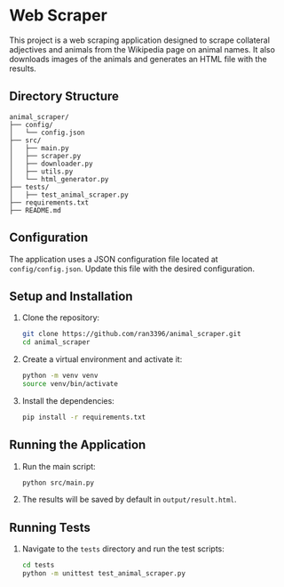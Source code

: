 # Web Scraper

This project is a web scraping application designed to scrape collateral adjectives and animals from the Wikipedia page on animal names. It also downloads images of the animals and generates an HTML file with the results.

## Directory Structure

```commandline
animal_scraper/
├── config/
│   └── config.json
├── src/
│   ├── main.py
│   ├── scraper.py
│   ├── downloader.py
│   ├── utils.py
│   └── html_generator.py
├── tests/
│   ├── test_animal_scraper.py
├── requirements.txt
├── README.md
```


## Configuration

The application uses a JSON configuration file located at `config/config.json`. Update this file with the desired configuration.

## Setup and Installation

1. Clone the repository:
    ```sh
    git clone https://github.com/ran3396/animal_scraper.git
    cd animal_scraper
    ```

2. Create a virtual environment and activate it:
    ```sh
    python -m venv venv
    source venv/bin/activate
    ```

3. Install the dependencies:
    ```sh
    pip install -r requirements.txt
    ```

## Running the Application

1. Run the main script:
    ```sh
    python src/main.py
    ```

2. The results will be saved by default in `output/result.html`.

## Running Tests

1. Navigate to the `tests` directory and run the test scripts:
    ```sh
    cd tests
    python -m unittest test_animal_scraper.py
    ```